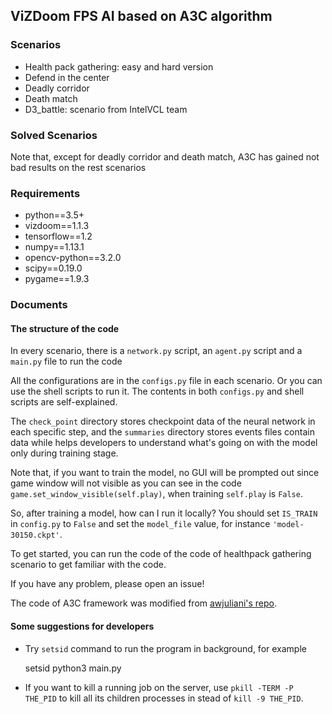 ViZDoom FPS AI based on A3C algorithm
---

### Scenarios

* Health pack gathering: easy and hard version
* Defend in the center
* Deadly corridor
* Death match
* D3_battle: scenario from IntelVCL team


### Solved Scenarios


Note that, except for deadly corridor and death match, A3C has gained not bad results on the rest scenarios


### Requirements


* python==3.5+
* vizdoom==1.1.3
* tensorflow==1.2
* numpy==1.13.1
* opencv-python==3.2.0
* scipy==0.19.0
* pygame==1.9.3

### Documents

#### The structure of the code

In every scenario, there is a `network.py` script, an `agent.py` script and a `main.py` file to run the code

All the configurations are in the `configs.py` file in each scenario. Or you can use the shell scripts to run it. 
The contents in both `configs.py` and shell scripts are self-explained.

The `check_point` directory stores checkpoint data of the neural network in each specific step, and the `summaries` 
directory stores events files contain data while helps developers to understand what's going on with the model only during training stage.

Note that, if you want to train the model, no GUI will be prompted out since game window will not visible as you can see
 in the code `game.set_window_visible(self.play)`, when training `self.play` is `False`.

So, after training a model, how can I run it locally? You should set `IS_TRAIN` in `config.py` to `False` and set the `model_file` value, for instance `'model-30150.ckpt'`.

To get started, you can run the code of the code of healthpack gathering scenario to get familiar with the code.

If you have any problem, please open an issue!

The code of A3C framework was modified from [awjuliani's repo](https://github.com/awjuliani/DeepRL-Agents/blob/master/A3C-Doom.ipynb).

#### Some suggestions for developers

* Try `setsid` command to run the program in background, for example

    setsid python3 main.py
    
* If you want to kill a running job on the server, use `pkill -TERM -P THE_PID` to kill all its children processes in stead of `kill -9 THE_PID`.
